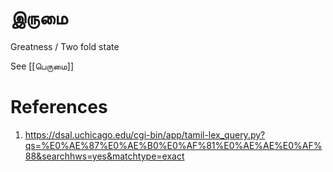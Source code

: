 # இருமை
Greatness / Two fold state

See [[பெருமை]]

# References
1. https://dsal.uchicago.edu/cgi-bin/app/tamil-lex_query.py?qs=%E0%AE%87%E0%AE%B0%E0%AF%81%E0%AE%AE%E0%AF%88&searchhws=yes&matchtype=exact
